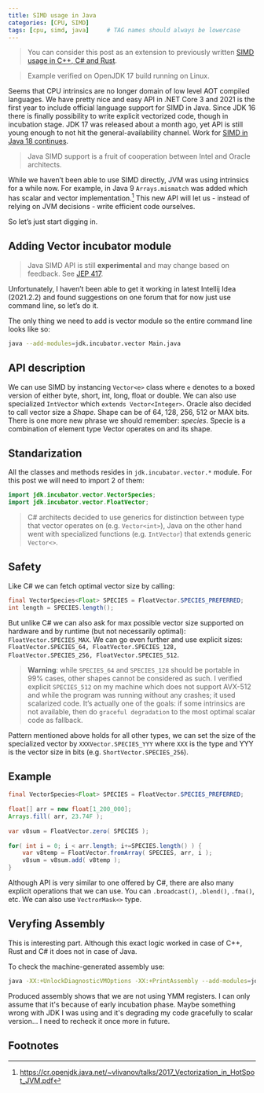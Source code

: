 ```yaml
---
title: SIMD usage in Java
categories: [CPU, SIMD]
tags: [cpu, simd, java]     # TAG names should always be lowercase
---
```


> You can consider this post as an extension to previously written [SIMD usage in C++, C# and Rust](https://vksegfault.github.io/posts/simd-usage-cpp-csharp-rust/).

> Example verified on OpenJDK 17 build running on Linux.

Seems that CPU intrinsics are no longer domain of low level AOT compiled languages. We have pretty nice and easy API in .NET Core 3 and 2021 is the first year to include official language support for SIMD in Java. Since JDK 16 there is finally possibility to write explicit vectorized code, though in incubation stage. JDK 17 was released about a month ago, yet API is still young enough to not hit the general-availability channel. Work for [SIMD in Java 18 continues](https://openjdk.java.net/jeps/417).

> Java SIMD support is a fruit of cooperation between Intel and Oracle architects.

While we haven’t been able to use SIMD directly, JVM was using intrinsics for a while now. For example, in Java 9 `Arrays.mismatch` was added which has scalar and vector implementation.[^1] This new API will let us - instead of relying on JVM decisions - write efficient code ourselves.

So let’s just start digging in.

## Adding Vector incubator module

> Java SIMD API is still **experimental** and may change based on feedback. See [JEP 417](https://openjdk.java.net/jeps/417).

Unfortunately, I haven’t been able to get it working in latest Intellij Idea (2021.2.2) and found suggestions on one forum that for now just use command line, so let’s do it.

The only thing we need to add is vector module so the entire command line looks like so:

```bash
java --add-modules=jdk.incubator.vector Main.java
```

## API description

We can use SIMD by instancing ``Vector<e>`` class where `e` denotes to a boxed version of either byte, short, int, long, float or double. We can also use specialized ``IntVector`` which `extends Vector<Integer>`. Oracle also decided to call vector size a *Shape*. Shape can be of 64, 128, 256, 512 or MAX bits. There is one more new phrase we should remember: *species*. Specie is a combination of element type Vector operates on and its shape.

## Standarization

All the classes and methods resides in `jdk.incubator.vector.*` module. For this post we will need to import 2 of them:
```java
import jdk.incubator.vector.VectorSpecies;
import jdk.incubator.vector.FloatVector;
```

> C# architects decided to use generics for distinction between type that vector operates on (e.g. `Vector<int>`), Java on the other hand went with specialized functions (e.g. `IntVector`) that extends generic `Vector<>`.


## Safety

Like C# we can fetch optimal vector size by calling:
```java
final VectorSpecies<Float> SPECIES = FloatVector.SPECIES_PREFERRED;
int length = SPECIES.length();
```

But unlike C# we can also ask for max possible vector size supported on hardware and by runtime (but not necessarily optimal): `FloatVector.SPECIES_MAX`. We can go even further and use explicit sizes: `FloatVector.SPECIES_64, FloatVector.SPECIES_128, FloatVector.SPECIES_256, FloatVector.SPECIES_512`.

> **Warning**: while `SPECIES_64` and `SPECIES_128` should be portable in 99% cases, other shapes cannot be considered as such. I verified explicit `SPECIES_512` on my machine which does not support AVX-512 and while the program was running without any crashes; it used scalarized code. It’s actually one of the goals: if some intrinsics are not available, then do `graceful degradation` to the most optimal scalar code as fallback.

Pattern mentioned above holds for all other types, we can set the size of the specialized vector by `XXXVector.SPECIES_YYY` where `XXX` is the type and YYY is the vector size in bits (e.g. `ShortVector.SPECIES_256`).

## Example

```java
final VectorSpecies<Float> SPECIES = FloatVector.SPECIES_PREFERRED;
  
float[] arr = new float[1_200_000];  
Arrays.fill( arr, 23.74F );  
  
var v8sum = FloatVector.zero( SPECIES );
  
for( int i = 0; i < arr.length; i+=SPECIES.length() ) {
	var v8temp = FloatVector.fromArray( SPECIES, arr, i );  
	v8sum = v8sum.add( v8temp );
}
```

Although API is very similar to one offered by C#, there are also many explicit operations that we can use. You can `.broadcast()`, `.blend()`, `.fma()`, etc. We can also use `VectrorMask<>` type.

## Veryfing Assembly
This is interesting part. Although this exact logic worked in case of C++, Rust and C# it does not in case of Java.

To check the machine-generated assembly use:
```bash
java -XX:+UnlockDiagnosticVMOptions -XX:+PrintAssembly --add-modules=jdk.incubator.vector com/company/Main.java > asm.log
```

Produced assembly shows that we are not using YMM registers. I can only assume that it's because of early incubation phase. Maybe something wrong with JDK I was using and it's degrading my code gracefully to scalar version... I need to recheck it once more in future.

## Footnotes

[^1]: https://cr.openjdk.java.net/~vlivanov/talks/2017_Vectorization_in_HotSpot_JVM.pdf
